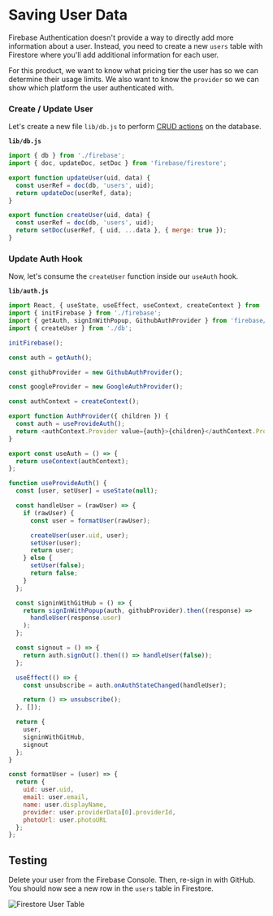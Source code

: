 # Saving User Data

Firebase Authentication doesn't provide a way to directly add more information about a user. Instead, you need to create a new `users` table with Firestore where you'll add additional information for each user.

For this product, we want to know what pricing tier the user has so we can determine their usage limits. We also want to know the `provider` so we can show which platform the user authenticated with.

### Create / Update User

Let's create a new file `lib/db.js` to perform [CRUD actions](https://en.wikipedia.org/wiki/Create,_read,_update_and_delete) on the database.

**`lib/db.js`**

```js
import { db } from './firebase';
import { doc, updateDoc, setDoc } from 'firebase/firestore';

export function updateUser(uid, data) {
  const userRef = doc(db, 'users', uid);
  return updateDoc(userRef, data);
}

export function createUser(uid, data) {
  const userRef = doc(db, 'users', uid);
  return setDoc(userRef, { uid, ...data }, { merge: true });
}
```

### Update Auth Hook

Now, let's consume the `createUser` function inside our `useAuth` hook.

**`lib/auth.js`**

```javascript {3,23}
import React, { useState, useEffect, useContext, createContext } from 'react';
import { initFirebase } from './firebase';
import { getAuth, signInWithPopup, GithubAuthProvider } from 'firebase/auth';
import { createUser } from './db';

initFirebase();

const auth = getAuth();

const githubProvider = new GithubAuthProvider();

const googleProvider = new GoogleAuthProvider();

const authContext = createContext();

export function AuthProvider({ children }) {
  const auth = useProvideAuth();
  return <authContext.Provider value={auth}>{children}</authContext.Provider>;
}

export const useAuth = () => {
  return useContext(authContext);
};

function useProvideAuth() {
  const [user, setUser] = useState(null);

  const handleUser = (rawUser) => {
    if (rawUser) {
      const user = formatUser(rawUser);

      createUser(user.uid, user);
      setUser(user);
      return user;
    } else {
      setUser(false);
      return false;
    }
  };

  const signinWithGitHub = () => {
    return signInWithPopup(auth, githubProvider).then((response) =>
      handleUser(response.user)
    );
  };

  const signout = () => {
    return auth.signOut().then(() => handleUser(false));
  };

  useEffect(() => {
    const unsubscribe = auth.onAuthStateChanged(handleUser);

    return () => unsubscribe();
  }, []);

  return {
    user,
    signinWithGitHub,
    signout
  };
}

const formatUser = (user) => {
  return {
    uid: user.uid,
    email: user.email,
    name: user.displayName,
    provider: user.providerData[0].providerId,
    photoUrl: user.photoURL
  };
};
```

## Testing

Delete your user from the Firebase Console. Then, re-sign in with GitHub. You should now see a new row in the `users` table in Firestore.

![Firestore User Table](/firestore-user-created.png)
